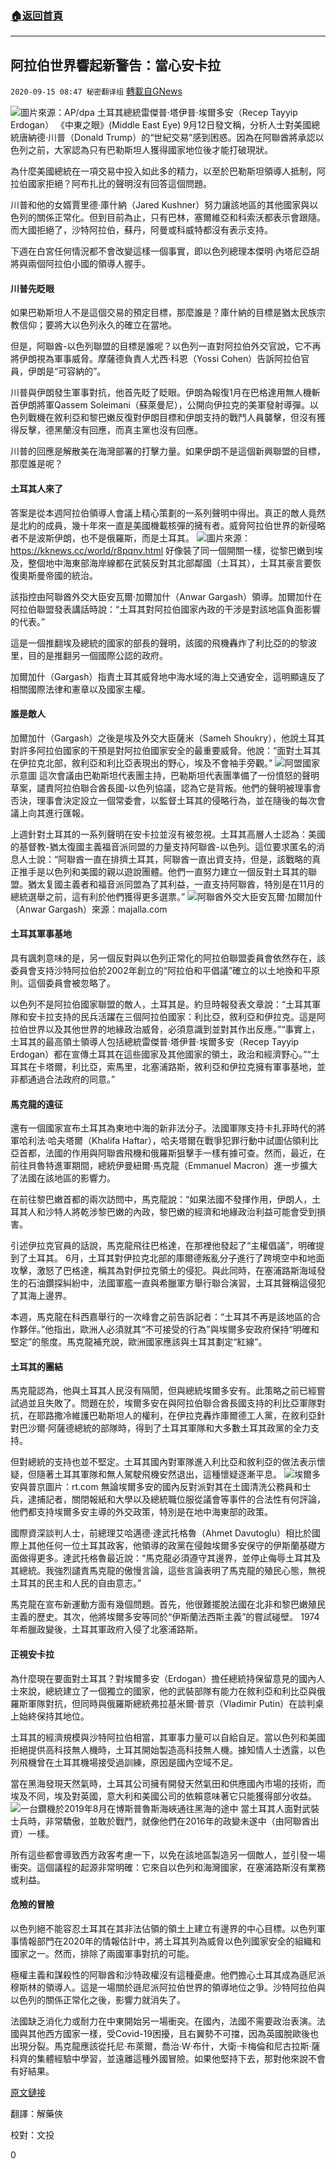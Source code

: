###  [:house:返回首頁](https://github.com/ourhimalayas/txt)
---

## 阿拉伯世界響起新警告：當心安卡拉
`2020-09-15 08:47 秘密翻译组` [轉載自GNews](https://gnews.org/zh-hant/357608/)

![](https://s3.amazonaws.com/gnews-media-offload/wp-content/uploads/2020/09/15082710/Picture9-4.png)圖片來源：AP/dpa 土耳其總統雷傑普·塔伊普·埃爾多安（Recep Tayyip Erdogan） 
《中東之眼》(Middle East Eye) 9月12日發文稱，分析人士對美國總統唐納德·川普（Donald Trump）的“世紀交易”感到困惑。因為在阿聯酋將承認以色列之前，大家認為只有巴勒斯坦人獲得國家地位後才能打破現狀。

為什麼美國總統在一項交易中投入如此多的精力，以至於巴勒斯坦領導人抵制，阿拉伯國家拒絕？阿布扎比的聲明沒有回答這個問題。

川普和他的女婿賈里德·庫什納（Jared Kushner）努力讓該地區的其他國家與以色列的關係正常化。但到目前為止，只有巴林，塞爾維亞和科索沃都表示會跟隨。而大國拒絕了，沙特阿拉伯，蘇丹，阿曼或科威特都沒有表示支持。

下週在白宮任何情況都不會改變這樣一個事實，即以色列總理本傑明·內塔尼亞胡將與兩個阿拉伯小國的領導人握手。

####  **川普先眨眼** 

如果巴勒斯坦人不是這個交易的預定目標，那麼誰是？庫什納的目標是猶太民族宗教信仰；要將大以色列永久的確立在當地。

但是，阿聯酋-以色列聯盟的目標是誰呢？以色列一直對阿拉伯外交官說，它不再將伊朗視為軍事威脅。摩薩德負責人尤西·科恩（Yossi Cohen）告訴阿拉伯官員，伊朗是“可容納的”。

川普與伊朗發生軍事對抗，他首先眨了眨眼。伊朗為報復1月在巴格達用無人機斬首伊朗將軍Qassem Soleimani（蘇萊曼尼），公開向伊拉克的美軍發射導彈。以色列戰機在敘利亞和黎巴嫩反復對伊朗目標和伊朗支持的戰鬥人員襲擊，但沒有獲得反擊，德黑蘭沒有回應，而真主黨也沒有回應。

川普的回應是解散美在海灣部署的打擊力量。如果伊朗不是這個新興聯盟的目標，那麼誰是呢？

####  **土耳其人來了** 

答案是從本週阿拉伯領導人會議上精心策劃的一系列聲明中得出。真正的敵人竟然是北約的成員，幾十年來一直是美國機載核彈的擁有者。威脅阿拉伯世界的新侵略者不是波斯伊朗，也不是俄羅斯，而是土耳其。
![](https://s3.amazonaws.com/gnews-media-offload/wp-content/uploads/2020/09/15083057/Picture11-4.png)圖片來源：https://kknews.cc/world/r8pqnv.html 
好像裝了同一個開關一樣，從黎巴嫩到埃及，整個地中海東部海岸線都在武裝反對其北部鄰國（土耳其），土耳其豪言要恢復奧斯曼帝國的統治。

該指控由阿聯酋外交大臣安瓦爾·加爾加什（Anwar Gargash）領導。加爾加什在阿拉伯聯盟發表講話時說：“土耳其對阿拉伯國家內政的干涉是對該地區負面影響的代表。”

這是一個推翻埃及總統的國家的部長的聲明，該國的飛機轟炸了利比亞的的黎波里，目的是推翻另一個國際公認的政府。

加爾加什（Gargash）指責土耳其威脅地中海水域的海上交通安全，這明顯違反了相關國際法律和憲章以及國家主權。

####  **誰是敵人** 

加爾加什（Gargash）之後是埃及外交大臣薩米（Sameh Shoukry），他說土耳其對許多阿拉伯國家的干預是對阿拉伯國家安全的最重要威脅。他說：“面對土耳其在伊拉克北部，敘利亞和利比亞表現出的野心，埃及不會袖手旁觀。”
![](https://s3.amazonaws.com/gnews-media-offload/wp-content/uploads/2020/09/15083237/Picture14-2.png)阿盟國家示意圖
這次會議由巴勒斯坦代表團主持，巴勒斯坦代表團準備了一份憤怒的聲明草案，譴責阿拉伯聯合酋長國-以色列協議，認為它是背叛。他們的聲明被理事會否決，理事會決定設立一個常委會，以監督土耳其的侵略行為，並在隨後的每次會議上向其進行匯報。

上週針對土耳其的一系列聲明在安卡拉並沒有被忽視。土耳其高層人士認為：美國的基督教-猶太復國主義福音派同盟的力量支持阿聯酋-以色列。這位要求匿名的消息人士說：“阿聯酋一直在排擠土耳其，阿聯酋一直出資支持，但是，該戰略的真正推手是以色列和美國的親以遊說團體。他們一直努力建立一個反對土耳其的聯盟。猶太复國主義者和福音派同盟為了其利益，一直支持阿聯酋，特別是在11月的總統選舉之前，這有利於他們獲得更多選票。”
![](https://s3.amazonaws.com/gnews-media-offload/wp-content/uploads/2020/09/15083452/Picture15-2.png)阿聯酋外交大臣安瓦爾·加爾加什（Anwar Gargash）來源：majalla.com 
####  **土耳其軍事基地** 

具有諷刺意味的是，另一個反對與以色列正常化的阿拉伯聯盟委員會依然存在，該委員會支持沙特阿拉伯於2002年創立的“阿拉伯和平倡議”確立的以土地換和平原則。這個委員會被忽略了。

以色列不是阿拉伯國家聯盟的敵人，土耳其是。約旦時報發表文章說：“土耳其軍隊和安卡拉支持的民兵活躍在三個阿拉伯國家：利比亞，敘利亞和伊拉克。這是阿拉伯世界以及其他世界的地緣政治威脅，必須意識到並對其作出反應。”“事實上，土耳其的最高領土領導人包括總統雷傑普·塔伊普·埃爾多安（Recep Tayyip Erdogan）都在宣傳土耳其在這些國家及其他國家的領土，政治和經濟野心。”“土耳其在卡塔爾，利比亞，索馬里，北塞浦路斯，敘利亞和伊拉克擁有軍事基地，並非都通過合法政府的同意。”

####  **馬克龍的遠征** 

還有一個國家宣布土耳其為東地中海的新非法分子。法國軍隊支持卡扎菲時代的將軍哈利法·哈夫塔爾（Khalifa Haftar），哈夫塔爾在戰爭犯罪行動中試圖佔領利比亞首都，法國的作用與阿聯酋飛機和俄羅斯狙擊手一樣有據可查。然而，最近，在前往貝魯特進軍期間，總統伊曼紐爾·馬克龍（Emmanuel Macron）進一步擴大了法國在該地區的影響力。

在前往黎巴嫩首都的兩次訪問中，馬克龍說：“如果法國不發揮作用，伊朗人，土耳其人和沙特人將乾涉黎巴嫩的內政，黎巴嫩的經濟和地緣政治利益可能會受到損害。

引述伊拉克官員的話說，馬克龍飛往巴格達，在那裡他發起了“主權倡議”，明確提到了土耳其。 6月，土耳其對伊拉克北部的庫爾德叛亂分子進行了跨境空中和地面攻擊，激怒了巴格達，稱其為對伊拉克領土的侵犯。與此同時，在塞浦路斯海域發生的石油鑽探糾紛中，法國軍艦一直與希臘軍方舉行聯合演習，土耳其聲稱這侵犯了其海上邊界。

本週，馬克龍在科西嘉舉行的一次峰會之前告訴記者：“土耳其不再是該地區的合作夥伴。”他指出，歐洲人必須就其“不可接受的行為”與埃爾多安政府保持“明確和堅定”的態度。馬克龍補充說，歐洲國家應該與土耳其劃定“紅線”。

####  **土耳其的團結** 

馬克龍認為，他與土耳其人民沒有隔閡，但與總統埃爾多安有。此策略之前已經嘗試過並且失敗了。問題在於，埃爾多安在與阿拉伯聯合酋長國支持的利比亞軍隊對抗，在耶路撒冷維護巴勒斯坦人的權利，在伊拉克轟炸庫爾德工人黨，在敘利亞針對巴沙爾·阿薩德總統的部隊時，得到了土耳其軍隊和大多數土耳其政黨的全力支持。

但對總統的支持也並不堅定。土耳其國內對軍隊進入利比亞和敘利亞的做法表示懷疑，但隨著土耳其軍隊和無人駕駛飛機安然退出，這種懷疑逐漸平息。
![](https://s3.amazonaws.com/gnews-media-offload/wp-content/uploads/2020/09/15083642/Picture16-2.png)埃爾多安與普京圖片：rt.com 
無論埃爾多安的國內反對派對其在土國清洗公務員和士兵，逮捕記者，關閉報紙和大學以及總統職位服從議會等事件的合法性有何評論，他們都支持埃爾多安主導的外交政策，特別是在地中海東部的政策。

國際資深談判人士，前總理艾哈邁德·達武托格魯（Ahmet Davutoglu）相比於國際上其他任何一位土耳其政客，他領導的政黨在侵蝕埃爾多安保守的伊斯蘭基礎方面做得更多。達武托格魯最近說：“馬克龍必須遵守其邊界，並停止侮辱土耳其及其總統。我強烈譴責馬克龍的傲慢言論，這些言論表明了馬克龍的殖民心態，無視土耳其的民主和人民的自由意志。”

馬克龍在宣布新運動方面有幾個問題。首先，他很難擺脫法國在北非和黎巴嫩殖民主義的歷史。其次，他將埃爾多安等同於“伊斯蘭法西斯主義”的嘗試碰壁。 1974年希臘政變後，土耳其軍政府入侵了北塞浦路斯。

####  **正視安卡拉** 

為什麼現在要面對土耳其？對埃爾多安（Erdogan）擔任總統持保留意見的國內人士來說，總統建立了一個獨立的國家，他的武裝部隊有能力在敘利亞和利比亞與俄羅斯軍隊對抗，但同時與俄羅斯總統弗拉基米爾·普京（Vladimir Putin）在談判桌上始終保持其地位。

土耳其的經濟規模與沙特阿拉伯相當，其軍事力量可以自給自足。當以色列和美國拒絕提供高科技無人機時，土耳其開始製造高科技無人機。據知情人士透露，以色列飛機曾在土耳其機場接受過訓練，原因是國內空域不足。

當在黑海發現天然氣時，土耳其公司擁有開發天然氣田和供應國內市場的技術，而埃及不同，埃及對英國，意大利和美國公司的依賴意味著它只能獲得部分收益。
![](https://s3.amazonaws.com/gnews-media-offload/wp-content/uploads/2020/09/15083722/Picture17-2.png)一台鑽機於2019年8月在博斯普魯斯海峽通往黑海的途中
當土耳其人面對武裝士兵時，非常驕傲，並敢於戰鬥，就像他們在2016年的政變未遂中（由阿聯酋出資）一樣。

所有這些都會導致西方政客考慮一下，以免在該地區製造另一個敵人，並引發一場衝突。這個議程的起源非常明確：它來自以色列和海灣國家，在塞浦路斯沒有業務或利益。

####  **危險的冒險** 

以色列絕不能容忍土耳其在其非法佔領的領土上建立有邊界的中心目標。以色列軍事情報部門在2020年的情報估計中，將土耳其列為威脅以色列國家安全的組織和國家之一。然而，排除了兩國軍事對抗的可能。

極權主義和謀殺性的阿聯酋和沙特政權沒有這種憂慮。他們擔心土耳其成為遜尼派穆斯林的領導人。這是一場關於遜尼派阿拉伯世界的領導地位之爭。沙特阿拉伯與以色列的關係正常化之後，影響力就消失了。

法國缺乏消化力或耐力在中東開始另一場衝突。在國內，法國不需要政治表演。法國與其他西方國家一樣，受Covid-19困擾，且右翼勢不可擋，因為英國脫歐後也出現分裂。馬克龍應該從托尼·布萊爾，喬治·W·布什，大衛·卡梅倫和尼古拉斯·薩科齊的集體經驗中學習，並遠離這種外國冒險。如果他堅持下去，那對他來說不會有好結果。

[原文鏈接](https://www.middleeasteye.net/opinion/new-message-resounds-arab-world-get-ankara)

翻譯：解藥俠

校對：文投

0
